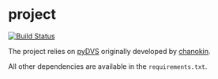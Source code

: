 # project

[![Build Status](https://travis-ci.com/filippoferrari/project.svg?token=1d2KLZd3Kw3e78yDi5bz&branch=master)](https://travis-ci.com/filippoferrari/project)

The project relies on [pyDVS](https://github.com/filippoferrari/pyDVS) originally developed by [chanokin](https://github.com/chanokin).

All other dependencies are available in the `requirements.txt`.